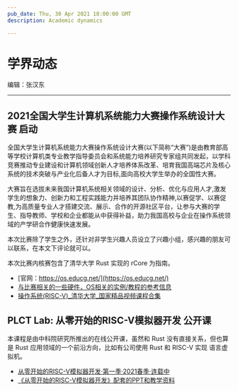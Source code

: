 ```yaml
---
pub_date: Thu, 30 Apr 2021 18:00:00 GMT
description: Academic dynamics

---
```



# 学界动态

编辑：张汉东

---

## 2021全国大学生计算机系统能力大赛操作系统设计大赛 启动

全国大学生计算机系统能力大赛操作系统设计大赛(以下简称“大赛”)是由教育部高等学校计算机类专业教学指导委员会和系统能力培养研究专家组共同发起，以学科竞赛推动专业建设和计算机领域创新人才培养体系改革、培育我国高端芯片及核心系统的技术突破与产业化后备人才为目标,面向高校大学生举办的全国性大赛。

大赛旨在选拔未来我国计算机系统相关领域的设计、分析、优化与应用人才,激发学生的想象力、创新力和工程实践能力并培养其团队协作精神,以赛促学、以赛促教,为高质量专业人才搭建交流、展示、合作的开源社区平台，让参与大赛的学生、指导教师、学校和企业都能从中获得补益，助力我国高校与企业在操作系统领域的产学研合作健康快速发展。

本次比赛除了学生之外，还针对非学生兴趣人员设立了兴趣小组，感兴趣的朋友可以联系，在本文下评论就可以。

本次比赛内核赛包含了清华大学 Rust 实现的 rCore 为指南。


- [官网：https://os.educg.net/](https://os.educg.net/)
- [与比赛相关的一些硬件，OS相关的实例/教程的参考信息](https://github.com/oscomp/os-competition-info/blob/main/ref-info.md)
- [操作系统(RISC-V)_清华大学_国家精品视频课程合集](https://www.bilibili.com/video/BV1GE41157Hc/?spm_id_from=333.788.b_7265636f5f6c697374.8)

## PLCT Lab: 从零开始的RISC-V模拟器开发 公开课

本课程是由中科院研究所推出的在线公开课，虽然和 Rust 没有直接关系，但也算是 Rust 应用领域的一个前沿方向，比如有公司使用 Rust 和 RISC-V 实现 语言虚拟机。

- [从零开始的RISC-V模拟器开发·第一季·2021春季·连载中](https://www.bilibili.com/video/BV12Z4y1c74c)
- [《从零开始的RISC-V模拟器开发》配套的PPT和教学资料](https://github.com/plctlab/writing-your-first-riscv-simulator)

